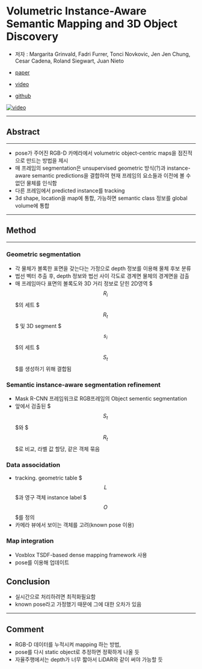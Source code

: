 <script type="text/javascript" src="http://cdn.mathjax.org/mathjax/latest/MathJax.js?config=default"></script>
# Volumetric Instance-Aware Semantic Mapping and 3D Object Discovery

- 저자 : Margarita Grinvald, Fadri Furrer, Tonci Novkovic, Jen Jen Chung, Cesar Cadena, Roland Siegwart, Juan Nieto

- [paper](https://arxiv.org/abs/1903.00268)

- [video](https://www.youtube.com/watch?v=Jvl42VJmYxg&feature=youtu.be)

- [github](https://github.com/ethz-asl/voxblox-plusplus)

[![video](https://img.youtube.com/vi/Jvl42VJmYxg/0.jpg)](https://www.youtube.com/watch?v=Jvl42VJmYxg&feature=youtu.be)

---

## Abstract

---


- pose가 주어진 RGB-D 카메라에서 volumetric object-centric maps을 점진적으로 만드는 방법을 제시
- 매 프레임의 segmentation은 unsupervised geometric 방식(?)과 instance-aware semantic predictions을 결합하여 현재 프레임의 요소들과 이전에 볼 수 없던 물체를 인식함
- 다른 프레임에서 predicted instance를 tracking
- 3d shape, location을 map에 통합, 가능하면 semantic class 정보를 global volume에 통합

---

## Method

---

### Geometric segmentation

- 각 물체가 볼록한 표면을 갖는다는 가정으로 depth 정보를 이용해 물체 후보 분류
- 법선 벡터 추출 후, depth 정보와 법선 사이 각도로 경계면 물체의 경계면을 검출
- 매 프레임마다 표면의 볼록도와 3D 거리 정보로 닫힌 2D영역 $$$R_i$$$의 세트 $$$R_t$$$ 및 3D segment $$$s_i$$$의 세트 $$$S_t$$$를 생성하기 위해 결합됨

### Semantic instance-aware segmentation refinement

- Mask R-CNN 프레임워크로 RGB프레임의 Object sementic segmentation
- 앞에서 검출된 $$$S_t$$$와 $$$R_t$$$로 비교, 라벨 값 할당, 같은 객체 묶음

### Data associdation

- tracking. geometric table $$$L$$$과 영구 객체 instance label $$$O$$$를 정의
- 카메라 뷰에서 보이는 객체를 고려(known pose 이용)

### Map integration

- Voxblox TSDF-based dense mapping framework 사용
- pose를 이용해 업데이트

## Conclusion

- 실시간으로 처리하려면 최적화필요함
- known pose라고 가정했기 때문에 그에 대한 오차가 있음

---

## Comment

- RGB-D 데이터를 누적시켜 mapping 하는 방법, 
- pose를 다시 static object로 추정하면 정확하게 나올 듯
- 자율주행에서는 depth가 너무 짧아서 LiDAR와 같이 써야 가능할 듯
